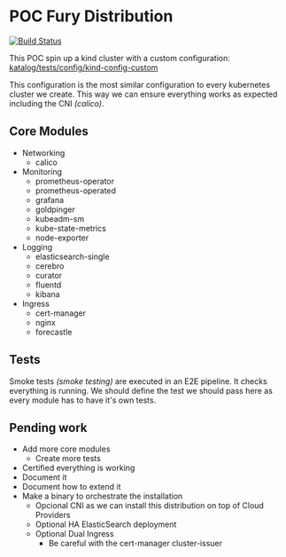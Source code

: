 # POC Fury Distribution

[![Build Status](http://ci.sighup.io/api/badges/sighupio/poc-fury-distribution/status.svg?ref=refs/heads/develop)](http://ci.sighup.io/sighupio/poc-fury-distribution)

This POC spin up a kind cluster with a custom configuration:
[katalog/tests/config/kind-config-custom](katalog/tests/config/kind-config-custom)

This configuration is the most similar configuration to every kubernetes cluster we create.
This way we can ensure everything works as expected including the CNI *(calico)*.

## Core Modules

- Networking
  - calico
- Monitoring
  - prometheus-operator
  - prometheus-operated
  - grafana
  - goldpinger
  - kubeadm-sm
  - kube-state-metrics
  - node-exporter
- Logging
  - elasticsearch-single
  - cerebro
  - curator
  - fluentd
  - kibana
- Ingress
  - cert-manager
  - nginx
  - forecastle

## Tests

Smoke tests *(smoke testing)* are executed in an E2E pipeline. It checks everything is running.
We should define the test we should pass here as every module has to have it's own tests.

## Pending work

- Add more core modules
  - Create more tests
- Certified everything is working
- Document it
- Document how to extend it
- Make a binary to orchestrate the installation
  - Opcional CNI as we can install this distribution on top of Cloud Providers
  - Optional HA ElasticSearch deployment
  - Optional Dual Ingress
    - Be careful with the cert-manager cluster-issuer
